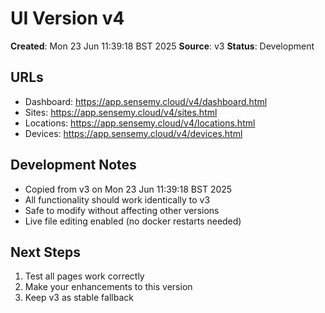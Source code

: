 # UI Version v4

**Created**: Mon 23 Jun 11:39:18 BST 2025
**Source**: v3
**Status**: Development

## URLs
- Dashboard: https://app.sensemy.cloud/v4/dashboard.html
- Sites: https://app.sensemy.cloud/v4/sites.html
- Locations: https://app.sensemy.cloud/v4/locations.html
- Devices: https://app.sensemy.cloud/v4/devices.html

## Development Notes
- Copied from v3 on Mon 23 Jun 11:39:18 BST 2025
- All functionality should work identically to v3
- Safe to modify without affecting other versions
- Live file editing enabled (no docker restarts needed)

## Next Steps
1. Test all pages work correctly
2. Make your enhancements to this version
3. Keep v3 as stable fallback
